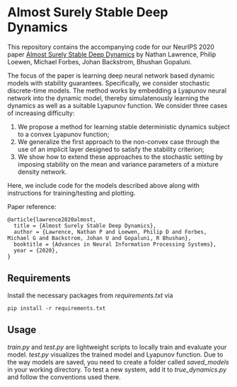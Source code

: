 # Almost Surely Stable Deep Dynamics
This repository contains the accompanying code for our NeurIPS 2020 paper [Almost Surely Stable Deep Dynamics](https://dais.chbe.ubc.ca/assets/preprints/2020C6_Lawrence_NeurIPS.pdf) by Nathan Lawrence, Philip Loewen, Michael Forbes, Johan Backstrom, Bhushan Gopaluni.

The focus of the paper is learning deep neural network based dynamic models with stability guarantees. Specifically, we consider stochastic discrete-time models. The method works by embedding a Lyapunov neural network into the dynamic model, thereby simulatenously learning the dynamics as well as a suitable Lyapunov function. We consider three cases of increasing difficulty:

  1. We propose a method for learning stable deterministic dynamics subject to a convex Lyapunov function;
  2. We generalize the first approach to the non-convex case through the use of an implicit layer designed to satisfy the stability criterion;
  3. We show how to extend these approaches to the stochastic setting by imposing stability on the mean and variance parameters of a mixture density network.

Here, we include code for the models described above along with instructions for training/testing and plotting.

Paper reference:
```
@article{lawrence2020almost,
  title = {Almost Surely Stable Deep Dynamics},
  author = {Lawrence, Nathan P and Loewen, Philip D and Forbes, Michael G and Backstrom, Johan U and Gopaluni, R Bhushan},
  booktitle = {Advances in Neural Information Processing Systems},
  year = {2020},
}
```

## Requirements
Install the necessary packages from _requirements.txt_ via
```
pip install -r requirements.txt
```
## Usage

_train.py_ and _test.py_ are lightweight scripts to locally train and evaluate your model. _test.py_ visualizes the trained model and Lyapunov function. Due to the way models are saved, you need to create a folder called _saved_models_ in your working directory. To test a new system, add it to _true_dynamics.py_ and follow the conventions used there.

